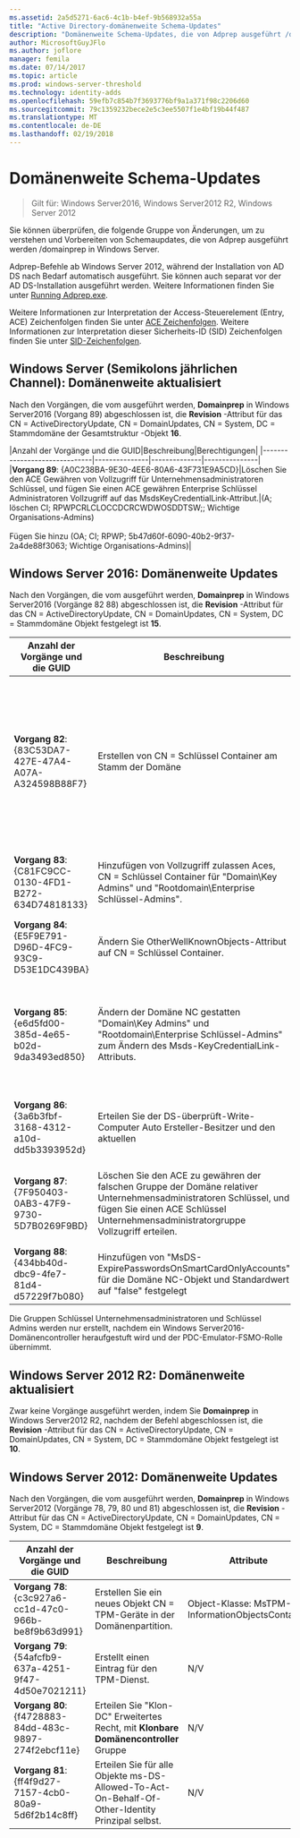 ```yaml
---
ms.assetid: 2a5d5271-6ac6-4c1b-b4ef-9b568932a55a
title: "Active Directory-domänenweite Schema-Updates"
description: "Domänenweite Schema-Updates, die von Adprep ausgeführt /domainprep beim Heraufstufen eines Domänencontrollers"
author: MicrosoftGuyJFlo
ms.author: joflore
manager: femila
ms.date: 07/14/2017
ms.topic: article
ms.prod: windows-server-threshold
ms.technology: identity-adds
ms.openlocfilehash: 59efb7c854b7f3693776bf9a1a371f98c2206d60
ms.sourcegitcommit: 79c1359232bece2e5c3ee5507f1e4bf19b44f487
ms.translationtype: MT
ms.contentlocale: de-DE
ms.lasthandoff: 02/19/2018
---
```

# <a name="domain-wide-schema-updates"></a>Domänenweite Schema-Updates

>Gilt für: Windows Server2016, Windows Server2012 R2, Windows Server 2012

Sie können überprüfen, die folgende Gruppe von Änderungen, um zu verstehen und Vorbereiten von Schemaupdates, die von Adprep ausgeführt werden /domainprep in Windows Server. 

Adprep-Befehle ab Windows Server 2012, während der Installation von AD DS nach Bedarf automatisch ausgeführt. Sie können auch separat vor der AD DS-Installation ausgeführt werden. Weitere Informationen finden Sie unter [Running Adprep.exe](https://technet.microsoft.com/library/dd464018(v=ws.10).aspx).

Weitere Informationen zur Interpretation der Access-Steuerelement (Entry, ACE) Zeichenfolgen finden Sie unter [ACE Zeichenfolgen](https://msdn.microsoft.com/library/aa374928(VS.85).aspx). Weitere Informationen zur Interpretation dieser Sicherheits-ID (SID) Zeichenfolgen finden Sie unter [SID-Zeichenfolgen](https://msdn.microsoft.com/library/aa379602(VS.85).aspx).

## <a name="windows-server-semi-annual-channel-domain-wide-updates"></a>Windows Server (Semikolons jährlichen Channel): Domänenweite aktualisiert

Nach den Vorgängen, die vom ausgeführt werden, **Domainprep** in Windows Server2016 (Vorgang 89) abgeschlossen ist, die **Revision** -Attribut für das CN = ActiveDirectoryUpdate, CN = DomainUpdates, CN = System, DC = Stammdomäne der Gesamtstruktur -Objekt **16**.

|Anzahl der Vorgänge und die GUID|Beschreibung|Berechtigungen|
|------------------------------|---------------|--------------|---------------|
|**Vorgang 89**: {A0C238BA-9E30-4EE6-80A6-43F731E9A5CD}|Löschen Sie den ACE Gewähren von Vollzugriff für Unternehmensadministratoren Schlüssel, und fügen Sie einen ACE gewähren Enterprise Schlüssel Administratoren Vollzugriff auf das MsdsKeyCredentialLink-Attribut.|(A; löschen CI; RPWPCRLCLOCCDCRCWDWOSDDTSW;; Wichtige Organisations-Admins) <br /> <br />Fügen Sie hinzu (OA; CI; RPWP; 5b47d60f-6090-40b2-9f37-2a4de88f3063; Wichtige Organisations-Admins)|

## <a name="windows-server-2016-domain-wide-updates"></a>Windows Server 2016: Domänenweite Updates

Nach den Vorgängen, die vom ausgeführt werden, **Domainprep** in Windows Server2016 (Vorgänge 82 88) abgeschlossen ist, die **Revision** -Attribut für das CN = ActiveDirectoryUpdate, CN = DomainUpdates, CN = System, DC = Stammdomäne Objekt festgelegt ist **15**.

|Anzahl der Vorgänge und die GUID|Beschreibung|Attribute|Berechtigungen|
|------------------------------|---------------|--------------|---------------|
|**Vorgang 82**: {83C53DA7-427E-47A4-A07A-A324598B88F7}|Erstellen von CN = Schlüssel Container am Stamm der Domäne|-ObjectClass: Container<br />-Beschreibung: Standard-Container für wichtige Anmeldeinformationen Objekte<br />-ShowInAdvancedViewOnly: TRUE|(A; CI; RPWPCRLCLOCCDCRCWDWOSDDTSW;; EA)<br />(A; CI; RPWPCRLCLOCCDCRCWDWOSDDTSW;; D A)<br />(A; CI; RPWPCRLCLOCCDCRCWDWOSDDTSW;; SY)<br />(A; CI; RPWPCRLCLOCCDCRCWDWOSDDTSW;; D D)<br />(A; CI; RPWPCRLCLOCCDCRCWDWOSDDTSW;; ED)|
|**Vorgang 83**: {C81FC9CC-0130-4FD1-B272-634D74818133}|Hinzufügen von Vollzugriff zulassen Aces, CN = Schlüssel Container für "Domain\Key Admins" und "Rootdomain\Enterprise Schlüssel-Admins".|N/V|(A; CI; RPWPCRLCLOCCDCRCWDWOSDDTSW;; Wichtige Administratoren)<br />(A; CI; RPWPCRLCLOCCDCRCWDWOSDDTSW;; Wichtige Organisations-Admins)|
|**Vorgang 84**: {E5F9E791-D96D-4FC9-93C9-D53E1DC439BA}|Ändern Sie OtherWellKnownObjects-Attribut auf CN = Schlüssel Container.|-OtherWellKnownObjects: B:32:683A24E2E8164BD3AF86AC3C2CF3F981:CN = %ws-Schlüssel|N/V|
|**Vorgang 85**: {e6d5fd00-385d-4e65-b02d-9da3493ed850}|Ändern der Domäne NC gestatten "Domain\Key Admins" und "Rootdomain\Enterprise Schlüssel-Admins" zum Ändern des Msds-KeyCredentialLink-Attributs. |N/V|(OA; CI; RPWP; 5b47d60f-6090-40b2-9f37-2a4de88f3063; Wichtige Administratoren)<br />(OA; CI; RPWP; 5b47d60f-6090-40b2-9f37-2a4de88f3063; Unternehmensadministratoren Schlüssel in der Stammdomäne, aber in Nicht-Stamm-Domänen führte dazu, dass eine gefälschte Domäne relativer ACE mit einer nicht auflösbaren-527 SID)|
|**Vorgang 86**: {3a6b3fbf-3168-4312-a10d-dd5b3393952d}|Erteilen Sie der DS-überprüft-Write-Computer Auto Ersteller-Besitzer und den aktuellen|N/V|(OA; CIIO;SW;9b026da6-0d3c-465c-8bee-5199d7165cba;bf967a86-0de6-11D0-a285-00aa003049e2;PS)<br />(OA; CIIO;SW;9b026da6-0d3c-465c-8bee-5199d7165cba;bf967a86-0de6-11D0-a285-00aa003049e2;CO)|
|**Vorgang 87**: {7F950403-0AB3-47F9-9730-5D7B0269F9BD}|Löschen Sie den ACE zu gewähren der falschen Gruppe der Domäne relativer Unternehmensadministratoren Schlüssel, und fügen Sie einen ACE Schlüssel Unternehmensadministratorgruppe Vollzugriff erteilen. |N/V|(A; löschen CI; RPWPCRLCLOCCDCRCWDWOSDDTSW;; Wichtige Organisations-Admins)<br /> <br />(A; hinzufügen CI; RPWPCRLCLOCCDCRCWDWOSDDTSW;; Wichtige Organisations-Admins)|
|**Vorgang 88**: {434bb40d-dbc9-4fe7-81d4-d57229f7b080}|Hinzufügen von "MsDS-ExpirePasswordsOnSmartCardOnlyAccounts" für die Domäne NC-Objekt und Standardwert auf "false" festgelegt|N/V|N/V|

Die Gruppen Schlüssel Unternehmensadministratoren und Schlüssel Admins werden nur erstellt, nachdem ein Windows Server2016-Domänencontroller heraufgestuft wird und der PDC-Emulator-FSMO-Rolle übernimmt.

## <a name="windows-server-2012-r2-domain-wide-updates"></a>Windows Server 2012 R2: Domänenweite aktualisiert

Zwar keine Vorgänge ausgeführt werden, indem Sie **Domainprep** in Windows Server2012 R2, nachdem der Befehl abgeschlossen ist, die **Revision** -Attribut für das CN = ActiveDirectoryUpdate, CN = DomainUpdates, CN = System, DC = Stammdomäne Objekt festgelegt ist **10**.

## <a name="windows-server-2012-domain-wide-updates"></a>Windows Server 2012: Domänenweite Updates

Nach den Vorgängen, die vom ausgeführt werden, **Domainprep** in Windows Server2012 (Vorgänge 78, 79, 80 und 81) abgeschlossen ist, die **Revision** -Attribut für das CN = ActiveDirectoryUpdate, CN = DomainUpdates, CN = System, DC = Stammdomäne Objekt festgelegt ist **9**.

|Anzahl der Vorgänge und die GUID|Beschreibung|Attribute|Berechtigungen|
|------------------------------|---------------|--------------|---------------|
|**Vorgang 78**: {c3c927a6-cc1d-47c0-966b-be8f9b63d991}|Erstellen Sie ein neues Objekt CN = TPM-Geräte in der Domänenpartition.|Object-Klasse: MsTPM-InformationObjectsContainer|N/V|
|**Vorgang 79**: {54afcfb9-637a-4251-9f47-4d50e7021211}|Erstellt einen Eintrag für den TPM-Dienst.|N/V|(OA; CIIO; WP;ea1b7b93-5e48-46d5-bc6c-4df4fda78a35;bf967a86-0de6-11D0-a285-00aa003049e2;PS)|
|**Vorgang 80**: {f4728883-84dd-483c-9897-274f2ebcf11e}|Erteilen Sie "Klon-DC" Erweitertes Recht, mit **Klonbare Domänencontroller** Gruppe|N/V|(OA; CR; 3e0f7e18-2c7a-4c10-ba82-4d926db99a3e; *Domänen-SID*-522)|
|**Vorgang 81**: {ff4f9d27-7157-4cb0-80a9-5d6f2b14c8ff}|Erteilen Sie für alle Objekte ms-DS-Allowed-To-Act-On-Behalf-Of-Other-Identity Prinzipal selbst.|N/V|(OA; CIOI; RPWP; 3f78c3e5-f79a-46bd-a0b8-9d18116ddc79; PS)|
